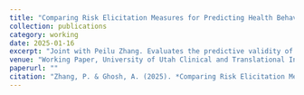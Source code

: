 ```yaml
---
title: "Comparing Risk Elicitation Measures for Predicting Health Behaviors and Beyond"
collection: publications
category: working
date: 2025-01-16
excerpt: "Joint with Peilu Zhang. Evaluates the predictive validity of incentivized and self-reported risk measures for health-related behaviors using survey and experimental data."
venue: "Working Paper, University of Utah Clinical and Translational Institute, 2025"
paperurl: ""
citation: "Zhang, P. & Ghosh, A. (2025). *Comparing Risk Elicitation Measures for Predicting Health Behaviors and Beyond.* University of Utah, Clinical and Translational Institute."
---
```

